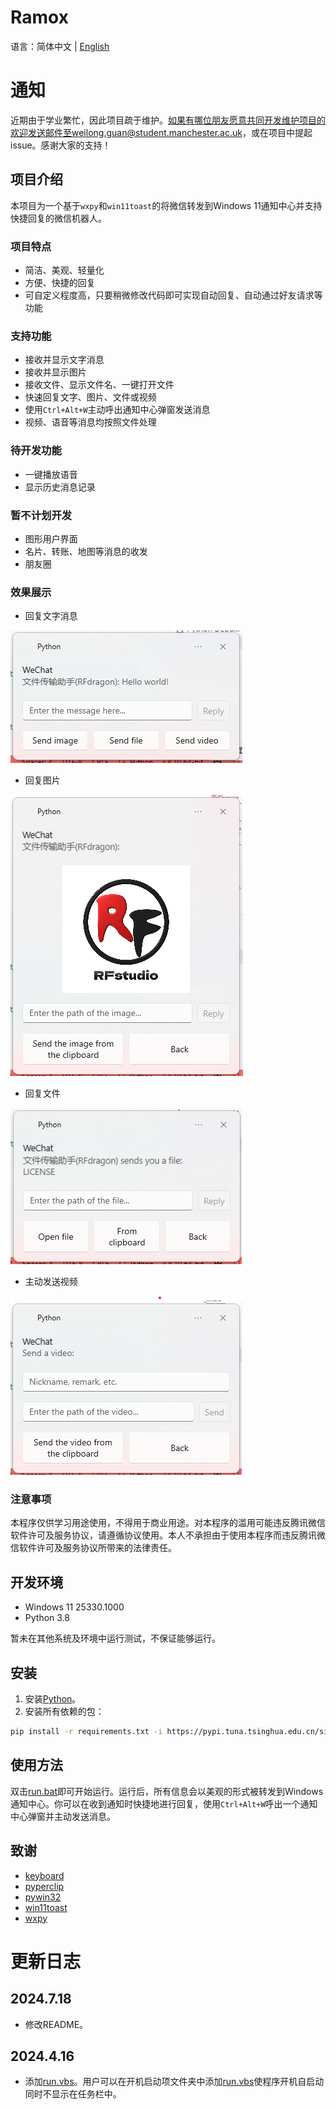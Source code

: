 # Ramox

语言：简体中文 | [English](README.en.md)

# 通知

近期由于学业繁忙，因此项目疏于维护。如果有哪位朋友愿意共同开发维护项目的欢迎发送邮件至weilong.guan@student.manchester.ac.uk，或在项目中提起issue。感谢大家的支持！

## 项目介绍

本项目为一个基于`wxpy`和`win11toast`的将微信转发到Windows 11通知中心并支持快捷回复的微信机器人。

### 项目特点

- 简洁、美观、轻量化
- 方便、快捷的回复
- 可自定义程度高，只要稍微修改代码即可实现自动回复、自动通过好友请求等功能

### 支持功能

- 接收并显示文字消息
- 接收并显示图片
- 接收文件、显示文件名、一键打开文件
- 快速回复文字、图片、文件或视频
- 使用`Ctrl+Alt+W`主动呼出通知中心弹窗发送消息
- 视频、语音等消息均按照文件处理

### 待开发功能

- 一键播放语音
- 显示历史消息记录

### 暂不计划开发

- 图形用户界面
- 名片、转账、地图等消息的收发
- 朋友圈

### 效果展示

- 回复文字消息

![Text](Images/text.png)

- 回复图片

![Image](Images/image.png)

- 回复文件

![File](Images/file.png)

- 主动发送视频

![Video](Images/video.png)

### 注意事项

本程序仅供学习用途使用，不得用于商业用途。对本程序的滥用可能违反腾讯微信软件许可及服务协议，请遵循协议使用。本人不承担由于使用本程序而违反腾讯微信软件许可及服务协议所带来的法律责任。

## 开发环境

- Windows 11 25330.1000
- Python 3.8

暂未在其他系统及环境中运行测试，不保证能够运行。

## 安装

1. 安装[Python](https://www.python.org/)。
2. 安装所有依赖的包：
```bash
pip install -r requirements.txt -i https://pypi.tuna.tsinghua.edu.cn/simple
```

## 使用方法

双击[run.bat](run.bat)即可开始运行。运行后，所有信息会以美观的形式被转发到Windows通知中心。你可以在收到通知时快捷地进行回复，使用`Ctrl+Alt+W`呼出一个通知中心弹窗并主动发送消息。

## 致谢

- [keyboard](https://github.com/boppreh/keyboard)
- [pyperclip](https://github.com/asweigart/pyperclip)
- [pywin32](https://github.com/mhammond/pywin32)
- [win11toast](https://github.com/GitHub30/win11toast)
- [wxpy](https://github.com/youfou/wxpy)

# 更新日志

## 2024.7.18

- 修改README。

## 2024.4.16

- 添加[run.vbs](run.vbs)。用户可以在开机启动项文件夹中添加[run.vbs](run.vbs)使程序开机自启动同时不显示在任务栏中。